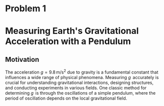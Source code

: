 # Problem 1

# Measuring Earth's Gravitational Acceleration with a Pendulum

## Motivation  

The acceleration $g = 9.8 \, \mathrm{m/s^2}$ due to gravity is a fundamental constant that influences a wide range of physical phenomena. Measuring $g \, \mathrm{}$ accurately is crucial for understanding gravitational interactions, designing structures, and conducting experiments in various fields. One classic method for determining $g \, \mathrm{}$  is through the oscillations of a simple pendulum, where the period of oscillation depends on the local gravitational field.